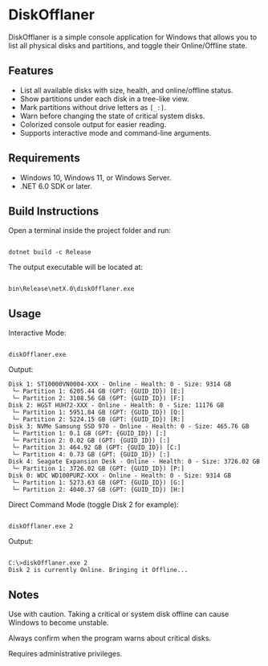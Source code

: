 # DiskOfflaner

DiskOfflaner is a simple console application for Windows that allows you to list all physical disks and partitions, and toggle their Online/Offline state.

## Features

- List all available disks with size, health, and online/offline status.
- Show partitions under each disk in a tree-like view.
- Mark partitions without drive letters as `[_:]`.
- Warn before changing the state of critical system disks.
- Colorized console output for easier reading.
- Supports interactive mode and command-line arguments.

## Requirements

- Windows 10, Windows 11, or Windows Server.
- .NET 6.0 SDK or later.

## Build Instructions

Open a terminal inside the project folder and run:

```

dotnet build -c Release

``` 
The output executable will be located at:
```

bin\Release\netX.0\diskOfflaner.exe

```

## Usage
Interactive Mode:

```

diskOfflaner.exe

```

Output:

```
Disk 1: ST10000VN0004-XXX - Online - Health: 0 - Size: 9314 GB
 └─ Partition 1: 6205.44 GB (GPT: {GUID_ID}) [E:]
 └─ Partition 2: 3108.56 GB (GPT: {GUID_ID}) [F:]
Disk 2: HGST HUH72-XXX - Online - Health: 0 - Size: 11176 GB
 └─ Partition 1: 5951.84 GB (GPT: {GUID_ID}) [Q:]
 └─ Partition 2: 5224.15 GB (GPT: {GUID_ID}) [R:]
Disk 3: NVMe Samsung SSD 970 - Online - Health: 0 - Size: 465.76 GB
 └─ Partition 1: 0.1 GB (GPT: {GUID_ID}) [:]
 └─ Partition 2: 0.02 GB (GPT: {GUID_ID}) [:]
 └─ Partition 3: 464.92 GB (GPT: {GUID_ID}) [C:]
 └─ Partition 4: 0.73 GB (GPT: {GUID_ID}) [:]
Disk 4: Seagate Expansion Desk - Online - Health: 0 - Size: 3726.02 GB
 └─ Partition 1: 3726.02 GB (GPT: {GUID_ID}) [P:]
Disk 0: WDC WD100PURZ-XXX - Online - Health: 0 - Size: 9314 GB
 └─ Partition 1: 5273.63 GB (GPT: {GUID_ID}) [G:]
 └─ Partition 2: 4040.37 GB (GPT: {GUID_ID}) [H:]
```

Direct Command Mode (toggle Disk 2 for example):
```

diskOfflaner.exe 2

```
Output:
```

C:\>diskOfflaner.exe 2
Disk 2 is currently Online. Bringing it Offline...

```

## Notes
Use with caution. Taking a critical or system disk offline can cause Windows to become unstable.

Always confirm when the program warns about critical disks.

Requires administrative privileges.
